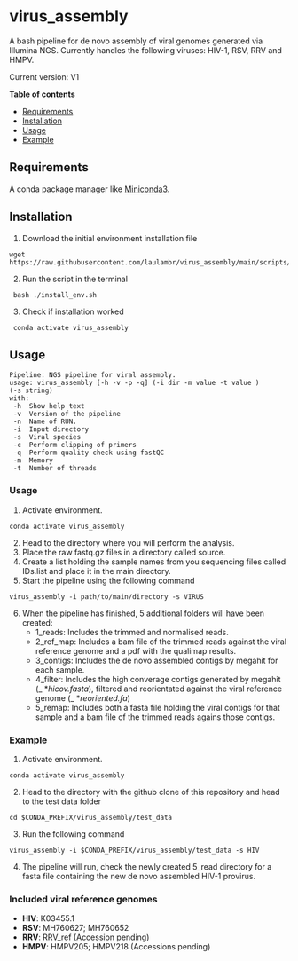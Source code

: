 # virus_assembly

A bash pipeline for de novo assembly of viral genomes generated via Illumina NGS. Currently handles the following viruses: HIV-1, RSV, RRV and HMPV.

Current version: V1

**Table of contents**
- [Requirements](#requirements)
- [Installation](#installation)
- [Usage](#usage)
- [Example](#example)

## Requirements
A conda package manager like [Miniconda3](https://docs.conda.io/en/latest/miniconda.html).

## Installation

1.  Download the initial environment installation file 
   ```
   wget https://raw.githubusercontent.com/laulambr/virus_assembly/main/scripts/install_env.sh
   ```
2. Run the script in the terminal 
  ```
   bash ./install_env.sh
   ```
3. Check if installation worked
  ```
   conda activate virus_assembly
  ```
 ## Usage
   ```
 Pipeline: NGS pipeline for viral assembly.
usage: virus_assembly [-h -v -p -q] (-i dir -m value -t value )
(-s string) 
with:
    -h  Show help text
    -v  Version of the pipeline
    -n  Name of RUN.
    -i  Input directory
    -s  Viral species
    -c  Perform clipping of primers
    -q  Perform quality check using fastQC
    -m  Memory
    -t  Number of threads
   ```
 ### Usage
 1. Activate environment.
 
   ```
   conda activate virus_assembly
  ```
 2. Head to the directory where you will perform the analysis.
 3. Place the raw fastq.gz files in a directory called source.  
 4. Create a list holding the sample names from you sequencing files called IDs.list and place it in the main directory.
 5. Start the pipeline using the following command
   ```
   virus_assembly -i path/to/main/directory -s VIRUS 
  ```
6. When the pipeline has finished, 5 additional folders will have been created:
      * 1_reads: Includes the trimmed and normalised reads.
      * 2_ref_map: Includes a bam file of the trimmed reads against the viral reference genome and a pdf with the qualimap results.
      * 3_contigs: Includes the de novo assembled contigs by megahit for each sample.
      * 4_filter: Includes the high converage contigs generated by megahit (_ *_hicov.fasta_), filtered and reorientated against the viral reference genome (_ *_reoriented.fa_)
      * 5_remap: Includes both a fasta file holding the viral contigs for that sample and a bam file of the trimmed reads agains those contigs. 
  
  ### Example
 1. Activate environment.
 
   ```
   conda activate virus_assembly
  ```
  2. Head to the directory with the github clone of this repository and head to the test data folder 
   ```
 cd $CONDA_PREFIX/virus_assembly/test_data
  ```
  3. Run the following command
   ```
 virus_assembly -i $CONDA_PREFIX/virus_assembly/test_data -s HIV
  ```
  4. The pipeline will run, check the newly created 5_read directory for a fasta file containing the new de novo assembled HIV-1 provirus.
   
  ### Included viral reference genomes
  * **HIV**: K03455.1
  * **RSV**: MH760627; MH760652
  * **RRV**: RRV_ref (Accession pending)
  * **HMPV**: HMPV205; HMPV218 (Accessions pending)

